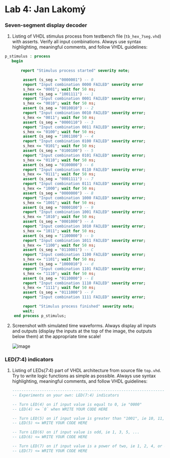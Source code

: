 
# Lab 4: Jan Lakomý

### Seven-segment display decoder

1. Listing of VHDL stimulus process from testbench file (`tb_hex_7seg.vhd`) with asserts. Verify all input combinations. Always use syntax highlighting, meaningful comments, and follow VHDL guidelines:

```vhdl
p_stimulus : process
   begin
       
       report "Stimulus process started" severity note;

        assert (s_seg = "0000001") -- 0
        report "Input combination 0000 FAILED" severity error
        s_hex <= "0001"; wait for 50 ns;
        assert (s_seg = "1001111") -- 1
        report "Input combination 0001 FAILED" severity error;
        s_hex <= "0010"; wait for 50 ns;
        assert (s_seg = "0010010") -- 2
        report "Input combination 0010 FAILED" severity error;
        s_hex <= "0011"; wait for 50 ns;
        assert (s_seg = "0000110") -- 3
        report "Input combination 0011 FAILED" severity error; 
        s_hex <= "0100"; wait for 50 ns;
        assert (s_seg = "1001100") -- 4
        report "Input combination 0100 FAILED" severity error;
        s_hex <= "0101"; wait for 50 ns;
        assert (s_seg = "0100100") -- 5
        report "Input combination 0101 FAILED" severity error;
        s_hex <= "0110"; wait for 50 ns;
        assert (s_seg = "0100000") -- 6
        report "Input combination 0110 FAILED" severity error;
        s_hex <= "0111"; wait for 50 ns;
        assert (s_seg = "0001111") -- 7
        report "Input combination 0111 FAILED" severity error; 
        s_hex <= "1000"; wait for 50 ns;
        assert (s_seg = "0000000") -- 8
        report "Input combination 1000 FAILED" severity error; 
        s_hex <= "1001"; wait for 50 ns;
        assert (s_seg = "0000100") -- 9
        report "Input combination 1001 FAILED" severity error;
        s_hex <= "1010"; wait for 50 ns;
        assert (s_seg = "0001000") -- A
        report "Input combination 1010 FAILED" severity error; 
        s_hex <= "1011"; wait for 50 ns;
        assert (s_seg = "1100000") -- b
        report "Input combination 1011 FAILED" severity error; 
        s_hex <= "1100"; wait for 50 ns;
        assert (s_seg = "0110001") -- C
        report "Input combination 1100 FAILED" severity error; 
        s_hex <= "1101"; wait for 50 ns;
        assert (s_seg = "1000010") -- d
        report "Input combination 1101 FAILED" severity error; 
        s_hex <= "1110"; wait for 50 ns;
        assert (s_seg = "0110000") -- E
        report "Input combination 1110 FAILED" severity error;
        s_hex <= "1111"; wait for 50 ns;
        assert (s_seg = "0111000") -- F
        report "Input combination 1111 FAILED" severity error;

        report "Stimulus process finished" severity note;
        wait;
    end process p_stimulus;
```

2. Screenshot with simulated time waveforms. Always display all inputs and outputs (display the inputs at the top of the image, the outputs below them) at the appropriate time scale!

   ![image](https://user-images.githubusercontent.com/99681304/157415283-5b5f3b42-e11a-4edf-b7d6-ae8a1bb4ade3.png)

### LED(7:4) indicators

1. Listing of LEDs(7:4) part of VHDL architecture from source file `top.vhd`. Try to write logic functions as simple as possible. Always use syntax highlighting, meaningful comments, and follow VHDL guidelines:

   ```vhdl
   --------------------------------------------------------------------
   -- Experiments on your own: LED(7:4) indicators

   -- Turn LED(4) on if input value is equal to 0, ie "0000"
   -- LED(4) <= `0` when WRITE YOUR CODE HERE

   -- Turn LED(5) on if input value is greater than "1001", ie 10, 11, 12, ...
   -- LED(5) <= WRITE YOUR CODE HERE

   -- Turn LED(6) on if input value is odd, ie 1, 3, 5, ...
   -- LED(6) <= WRITE YOUR CODE HERE

   -- Turn LED(7) on if input value is a power of two, ie 1, 2, 4, or 8
   -- LED(7) <= WRITE YOUR CODE HERE
